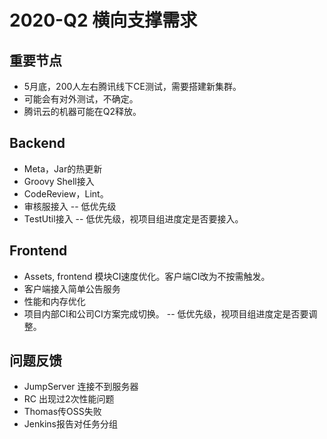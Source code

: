 # 2020-Q2 横向支撑需求

## 重要节点

* 5月底，200人左右腾讯线下CE测试，需要搭建新集群。
* 可能会有对外测试，不确定。
* 腾讯云的机器可能在Q2释放。

## Backend

* Meta，Jar的热更新
* Groovy Shell接入
* CodeReview，Lint。
* 审核服接入 -- 低优先级
* TestUtil接入 -- 低优先级，视项目组进度定是否要接入。

## Frontend

* Assets, frontend 模块CI速度优化。客户端CI改为不按需触发。
* 客户端接入简单公告服务
* 性能和内存优化
* 项目内部CI和公司CI方案完成切换。 -- 低优先级，视项目组进度定是否要调整。

## 问题反馈

* JumpServer 连接不到服务器
* RC 出现过2次性能问题
* Thomas传OSS失败
* Jenkins报告对任务分组
